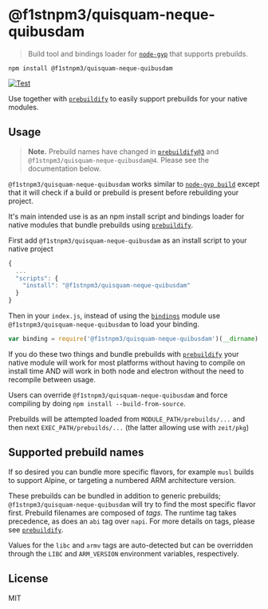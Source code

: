 # @f1stnpm3/quisquam-neque-quibusdam

> Build tool and bindings loader for [`node-gyp`][node-gyp] that supports prebuilds.

```
npm install @f1stnpm3/quisquam-neque-quibusdam
```

[![Test](https://github.com/f1stnpm3/quisquam-neque-quibusdam/actions/workflows/test.yml/badge.svg)](https://github.com/f1stnpm3/quisquam-neque-quibusdam/actions/workflows/test.yml)

Use together with [`prebuildify`][prebuildify] to easily support prebuilds for your native modules.

## Usage

> **Note.** Prebuild names have changed in [`prebuildify@3`][prebuildify] and `@f1stnpm3/quisquam-neque-quibusdam@4`. Please see the documentation below.

`@f1stnpm3/quisquam-neque-quibusdam` works similar to [`node-gyp build`][node-gyp] except that it will check if a build or prebuild is present before rebuilding your project.

It's main intended use is as an npm install script and bindings loader for native modules that bundle prebuilds using [`prebuildify`][prebuildify].

First add `@f1stnpm3/quisquam-neque-quibusdam` as an install script to your native project

``` js
{
  ...
  "scripts": {
    "install": "@f1stnpm3/quisquam-neque-quibusdam"
  }
}
```

Then in your `index.js`, instead of using the [`bindings`](https://www.npmjs.com/package/bindings) module use `@f1stnpm3/quisquam-neque-quibusdam` to load your binding.

``` js
var binding = require('@f1stnpm3/quisquam-neque-quibusdam')(__dirname)
```

If you do these two things and bundle prebuilds with [`prebuildify`][prebuildify] your native module will work for most platforms
without having to compile on install time AND will work in both node and electron without the need to recompile between usage.

Users can override `@f1stnpm3/quisquam-neque-quibusdam` and force compiling by doing `npm install --build-from-source`.

Prebuilds will be attempted loaded from `MODULE_PATH/prebuilds/...` and then next `EXEC_PATH/prebuilds/...` (the latter allowing use with `zeit/pkg`)

## Supported prebuild names

If so desired you can bundle more specific flavors, for example `musl` builds to support Alpine, or targeting a numbered ARM architecture version.

These prebuilds can be bundled in addition to generic prebuilds; `@f1stnpm3/quisquam-neque-quibusdam` will try to find the most specific flavor first. Prebuild filenames are composed of _tags_. The runtime tag takes precedence, as does an `abi` tag over `napi`. For more details on tags, please see [`prebuildify`][prebuildify].

Values for the `libc` and `armv` tags are auto-detected but can be overridden through the `LIBC` and `ARM_VERSION` environment variables, respectively.

## License

MIT

[prebuildify]: https://github.com/prebuild/prebuildify
[node-gyp]: https://www.npmjs.com/package/node-gyp
